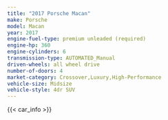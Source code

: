 ```yaml
---
title: "2017 Porsche Macan"
make: Porsche
model: Macan
year: 2017
engine-fuel-type: premium unleaded (required)
engine-hp: 360
engine-cylinders: 6
transmission-type: AUTOMATED_Manual
driven-wheels: all wheel drive
number-of-doors: 4
market-category: Crossover,Luxury,High-Performance
vehicle-size: Midsize
vehicle-style: 4dr SUV
---
```


{{< car_info >}}
